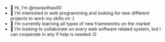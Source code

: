 - 👋 Hi, I’m @maravilhas00
- 👀 I’m interested in web programming and looking for new different projects to work my skills on :)
- 🌱 I’m currently learning all types of new frameworks on the market
- 💞️ I’m looking to collaborate on every web software related system, but I can cooperate in any if help is needed :D

<!---
maravilhas00/maravilhas00 is a ✨ special ✨ repository because its `README.md` (this file) appears on your GitHub profile.
You can click the Preview link to take a look at your changes.
--->
